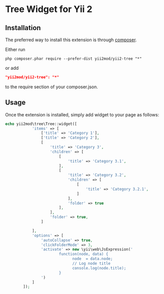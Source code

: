 Tree Widget for Yii 2
=========

Installation
------------

The preferred way to install this extension is through [composer](http://getcomposer.org/download/).

Either run

```
php composer.phar require --prefer-dist yii2mod/yii2-tree "*"
```

or add

```json
"yii2mod/yii2-tree": "*"
```

to the require section of your composer.json.

Usage
------------
Once the extension is installed, simply add widget to your page as follows:

```php
echo yii2mod\tree\Tree::widget([
            'items' => [
                ['title' => 'Category 1'],
                ['title' => 'Category 2'],
                [
                    'title' => 'Category 3',
                    'children' => [
                        [
                            'title' => 'Category 3.1',
                        ],
                        [
                            'title' => 'Category 3.2',
                            'children' => [
                                [
                                    'title' => 'Category 3.2.1',
                                ]
                            ],
                            'folder' => true
                        ],
                    ],
                    'folder' => true,
                ]

            ],
            'options' => [
                'autoCollapse' => true,
                'clickFolderMode' => 3,
                'activate' => new \yii\web\JsExpression('
                        function(node, data) {
                              node  = data.node;
                              // Log node title
                              console.log(node.title);
                        }
                ')
            ]
        ]);
        
```
